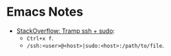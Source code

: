 Emacs Notes
===========

* [StackOverflow: Tramp ssh + sudo]:
    * `Ctrl+x f`.
    * `/ssh:<user>@<host>|sudo:<host>:/path/to/file`.


[StackOverflow: Tramp ssh + sudo]: https://stackoverflow.com/questions/2177687/open-file-via-ssh-and-sudo-with-emacs

